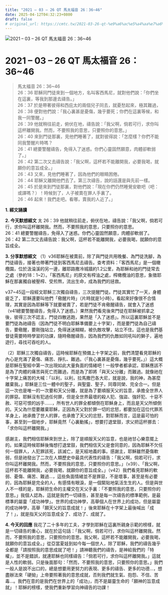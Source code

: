 ```yaml
---
title: "2021 – 03 – 26 QT 馬太福音 26：36~46"
date: 2025-04-12T04:32:23+0800
draft: false
# original_url: https://cmtc.tw/2021-03-26-qt-%e9%a6%ac%e5%a4%aa%e7%a6%8f%e9%9f%b3-26%ef%bc%9a3646
---
```


![2021 – 03 – 26 QT 馬太福音 26：36\~46](/images/qt.jpg   "2021 – 03 – 26 QT 馬太福音 26：36\~46")

# 2021 – 03 – 26 QT 馬太福音 26：36\~46

> 馬太福音 26：36\~46  
> 26：36 耶穌同門徒來到一個地方，名叫客西馬尼，就對他們說：「你們坐在這裏，等我到那邊去禱告。」  
> 26：37 於是帶著彼得和西庇太的兩個兒子同去，就憂愁起來，極其難過，  
> 26：38 便對他們說：「我心裏甚是憂傷，幾乎要死；你們在這裏等候，和我一同警醒。」  
> 26：39 他就稍往前走，俯伏在地，禱告說：「我父啊，倘若可行，求你叫這杯離開我。然而，不要照我的意思，只要照你的意思。」  
> 26：40 來到門徒那裏，見他們睡著了，就對彼得說：「怎麼樣？你們不能同我警醒片時嗎？  
> 26：41 總要警醒禱告，免得入了迷惑。你們心靈固然願意，肉體卻軟弱了。」  
> 26：42 第二次又去禱告說：「我父啊，這杯若不能離開我，必要我喝，就願你的意旨成全。」  
> 26：43 又來，見他們睡著了，因為他們的眼睛困倦。  
> 26：44 耶穌又離開他們去了。第三次禱告，說的話還是與先前一樣。  
> 26：45 於是來到門徒那裏，對他們說：「現在你們仍然睡覺安歇吧（吧：或譯嗎？）！時候到了，人子被賣在罪人手裏了。  
> 26：46 起來！我們走吧。看哪，賣我的人近了。」

**1. 經文誦讀**

**2.  今天默想經文**
太 26：39 他就稍往前走，俯伏在地，禱告說：「我父啊，倘若可行，求你叫這杯離開我。然而，不要照我的意思，只要照你的意思。  
26：41 總要警醒禱告，免得入了迷惑。你們心靈固然願意，肉體卻軟弱了。  
26：42 第二次又去禱告說：我父啊，這杯若不能離開我，必要我喝，就願你的意旨成全。

**3. 分享默想經文**
（1）v36耶穌在被賣前，除了與門徒共用晚餐、為門徒洗腳，為門徒禱告，接著也帶著門徒到客西馬尼去禱告。查考資料：「客西馬尼」是一個橄欖園，位於汲淪溪的另一邊，離耶路撒冷城牆約1.2公里，為耶穌和祂的門徒常去之處（參約18：1\~2）。「客西馬尼」的原文有榨油之處，榨橄欖油的意思，象徵耶穌在那裏獨自被壓榨、受煎熬，流出生命，成為我們的拯救。

v37\~45這一段經文耶穌三次獨自禱告，三次提醒門徒。門徒其實忙了一天，身體疲乏了，耶穌還要叫他們「儆醒片時」（片時就是1小時）。看起來好像很不合情理，其實是因為耶穌等下就要被賣了，若是門徒不肯儆醒禱告，就會入了迷惑（v41總要警醒禱告，免得入了迷惑。）果然我們看見後來門徒在耶穌被抓拿之後，彼得三次不認主，門徒四散逃跑，果然是「入了迷惑」。所以這裏耶穌並不是要門徒為祂禱告（因為門徒不明白耶穌準備要上十字架），而是要門徒為自己禱告，要儆醒，要剛強站立，免得迷迷糊糊，被仇敵攻擊，站立不住。這也是我們基督徒需要時時學習的功課，隨時儆醒禱告，因為我們的仇敵如同吼叫的獅子，遍地遊行，尋找可吞吃的人。

（2）耶穌三次獨自禱告，這時候耶穌在預備上十字架之前，我們清楚看見耶穌的內心是充滿了憂傷、痛苦、掙扎、難過。（「我心裏甚是憂傷，幾乎要死。」）這大概是耶穌在聖經中第一次出現如此大量負面的情緒吧！一般學者都承認，耶穌應該不是為了肉體的痛苦與死亡而難過，而是為了即將「與天父分離」而難過。就像祂在十字架上痛苦的大喊：「以利，以利，拉馬撒巴各大尼，就是說，我的神，為甚麼離棄我。」耶穌是三位一體中的聖子，與聖靈、聖子，同尊同榮、完全合一。但是這一次也是唯一的一次要和天父分離，就是為了要順服天父的旨意，承擔全世界人的罪惡。耶穌沒有犯過任何罪，但是全世界最壞的殺人犯、強盜、強奸犯、十惡不赦、可惡可恨的凶手……，所有世人的罪全都傾倒在耶穌身上，而且是天父所傾倒的。天父為什麼要離棄耶穌，正因為天父對於罪一切的忿怒，都要加在這位代罪羔羊身上，祂承擔了世人的罪，也承擔了天父的忿怒，對耶穌而言，這是最可怕的事，甚至到一個地步，耶穌竟然「心裏動搖」，想要打退堂鼓，求父把這杯挪去：「求你叫這杯離開我。」

感謝主，我們相信耶穌來到世上，除了是順服天父的旨意，也是祂甘心樂意擺上的。如果這時候耶穌後悔想打退堂鼓，我們相信天父是會同意的，因為耶穌不欠任何一個罪人，人犯罪該死，該滅亡，是天經地義的事。感謝主，耶穌雖然憂傷軟弱，但是祂發出了二次在人類歷史中最具代表性的禱告：「我父啊，倘若可行，求你叫這杯離開我。然而，不要照我的意思，只要照你的意思。」（v39）、「我父啊，這杯若不能離開我，必要我喝，就願你的意旨成全。」（v42）我們看見耶穌的軟弱、憂傷、痛苦、難過…，這些負面情緒並不是罪惡，不是壞事，甚至是有必要的，因為耶穌是完全的人，有感情有眼淚，是一個緊貼地氣活生生的人。但是與世人不一樣的是，耶穌把生命的主權交在天父手裏：「不要照我的意思，只要照你的意思。」我個人認為，這就是我們一切禱告，甚至是每一次禱告的標準範例，是最標準的屬靈「成功神學」。世界的成功神學，高舉個人在世界上的成功，但是屬靈的成功神學，高舉「願天父的旨意成就！」後來耶穌在十字架上最後喊出「成了！」，就是指天父的旨意成全了、成功了、成就了。

**4. 今天的回應**
我花了二十多年的工夫，才學到耶穌在這裏所親身示範的榜樣，就是一切禱告的重心，就在於這句話：「我父啊，倘若可行，求你叫這杯離開我。然而，不要照我的意思，只要照你的意思。我父啊，這杯若不能離開我，必要我喝，就願你的意旨成全。」從亞當夏娃到如今每一個世人，除了耶穌，我們的禱告幾乎全都是「請按照我的意思成就了吧！」請神聽我們的禱告，是神給我們的「特權」，並不是錯誤，就連耶穌也同樣禱告：「倘若可行，求你叫這杯離開我。」這就是人性的軟弱。只是後面那句：「然而，不要照我的意思，只要照你的意思。」我們一般人是說不出口的，總是想要用更努力的表現、更多的禱告、更多的功德…，想盡辦法來「硬拗」上帝要照著我的意思成就，否則我們就生氣、抱怨、不信、苦毒…。我們在意的是我們在世界上的「成功」，而不是屬靈生命的「願神的旨意成就」！耶穌的榜樣，使我們重新學習向神禱告的功課！
